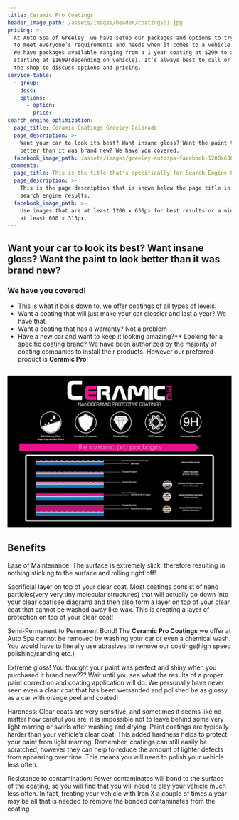 ```yaml
---
title: Ceramic Pro Coatings
header_image_path: /assets/images/header/coatings01.jpg
pricing: >-
  At Auto Spa of Greeley  we have setup our packages and options to try our best
  to meet everyone’s requirements and needs when it comes to a vehicle coating.
  We have packages available ranging from a 1 year coating at $299 to a lifetime
  starting at $1699(depending on vehicle). It’s always best to call or stop in
  the shop to discuss options and pricing.
service-table:
  - group:
    desc:
    options:
      - option:
        price:
search_engine_optimization:
  page_title: Ceramic Coatings Greeley Colorado
  page_description: >-
    Want your car to look its best? Want insane gloss? Want the paint to look
    better than it was brand new? We have you covered.
  facebook_image_path: /assets/images/greeley-autospa-facebook-1200x630.png
_comments:
  page_title: This is the title that's specifically for Search Engine Optimization.
  page_description: >-
    This is the page description that is shown below the page title in the
    search engine results.
  facebook_image_path: >-
    Use images that are at least 1200 x 630px for best results or a minimum of
    at least 600 x 315px.
---
```


## Want your car to look its best? Want insane gloss? Want the paint to look better than it was brand new?

### We have you covered\!

* This is what it boils down to, we offer coatings of all types of levels.
* Want a coating that will just make your car glossier and last a year? We have that.
* Want a coating that has a warranty? Not a problem
* Have a new car and want to keep it looking amazing?\*\* Looking for a specific coating brand? We have been authorized by the majority of coating companies to install their products. However our preferred product is **Ceramic Pro**\!

## ![](/assets/images/packages-chart.jpg)

## Benefits

Ease of Maintenance. The surface is extremely slick, therefore resulting in nothing sticking to the surface and rolling right off\!

Sacrificial layer on top of your clear coat. Most coatings consist of nano particles(very very tiny molecular structures) that will actually go down into your clear coat(see diagram) and then also form a layer on top of your clear coat that cannot be washed away like wax. This is creating a layer of protection on top of your clear coat\!

Semi-Permanent to Permanent Bond\! The **Ceramic Pro Coatings** we offer at Auto Spa cannot be removed by washing your car or even a chemical wash. You would have to literally use abrasives to remove our coatings(high speed polishing/sanding etc.)

Extreme gloss\! You thought your paint was perfect and shiny when you purchased it brand new??? Wait until you see what the results of a proper paint correction and coating application will do. We personally have never seen even a clear coat that has been wetsanded and polished be as glossy as a car with orange peel and coated\!

Hardness: Clear coats are very sensitive, and sometimes it seems like no matter how careful you are, it is impossible not to leave behind some very light marring or swirls after washing and drying. Paint coatings are typically harder than your vehicle’s clear coat. This added hardness helps to protect your paint from light marring. Remember, coatings can still easily be scratched, however they can help to reduce the amount of lighter defects from appearing over time. This means you will need to polish your vehicle less often.

Resistance to contamination: Fewer contaminates will bond to the surface of the coating, so you will find that you will need to clay your vehicle much less often. In fact, treating your vehicle with Iron X a couple of times a year may be all that is needed to remove the bonded contaminates from the coating